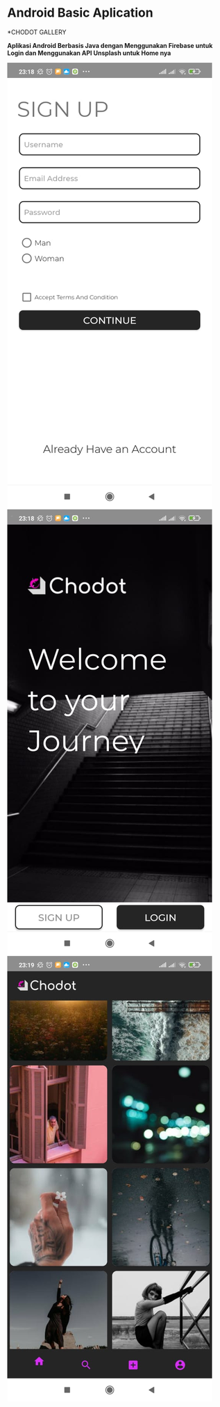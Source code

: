 # Android Basic Aplication
*CHODOT GALLERY


**Aplikasi Android Berbasis Java dengan Menggunakan Firebase untuk Login 
dan Menggunakan API Unsplash untuk Home nya**


![ss1](1b1d467b-5543-4500-87f0-bf02d13ddadc.jpeg )
![ss2](3c00ade1-7d8d-4b9d-bc81-fc9887982ec6.jpeg )
![ss3](8e365307-f4f1-4ae6-b2c1-8d3fa791076e.jpeg )

